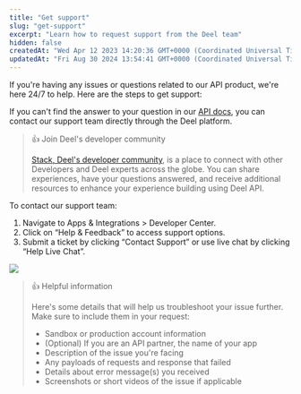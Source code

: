 ```yaml
---
title: "Get support"
slug: "get-support"
excerpt: "Learn how to request support from the Deel team"
hidden: false
createdAt: "Wed Apr 12 2023 14:20:36 GMT+0000 (Coordinated Universal Time)"
updatedAt: "Fri Aug 30 2024 13:54:41 GMT+0000 (Coordinated Universal Time)"
---
```

If you're having any issues or questions related to our API product, we're here 24/7 to help. Here are the steps to get support:

If you can't find the answer to your question in our [API docs](https://developer.deel.com/docs), you can contact our support team directly through the Deel platform.

> 👍 Join Deel's developer community
> 
> [Stack, Deel's developer community](https://stack.deel.com/), is a place to connect with other Developers and Deel experts across the globe. You can share experiences, have your questions answered, and receive additional resources to enhance your experience building using Deel API.

To contact our support team:

1. Navigate to Apps & Integrations > Developer Center.
2. Click on “Help & Feedback” to access support options.
3. Submit a ticket by clicking “Contact Support” or use live chat by clicking “Help Live Chat”.

![](https://files.readme.io/15b85f1-pika-1681296767941-1x.png)


> 👍 Helpful information
> 
> Here's some details that will help us troubleshoot your issue further. Make sure to include them in your request:
> 
> - Sandbox or production account information
> - (Optional) If you are an API partner, the name of your app 
> - Description of the issue you're facing
> - Any payloads of requests and response that failed
> - Details about error message(s) you received
> - Screenshots or short videos of the issue if applicable
